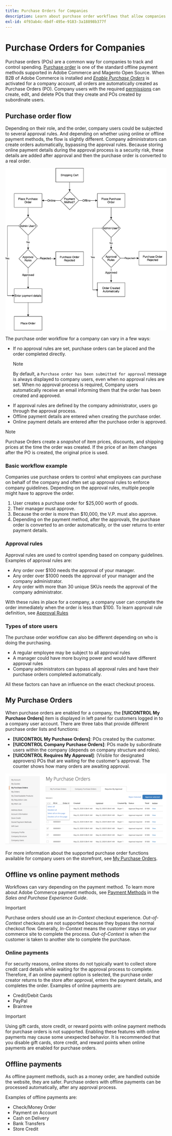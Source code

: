 ```yaml
---
title: Purchase Orders for Companies
description: Learn about purchase order workflows that allow companies to track and control spending.
exl-id: 4f93ab4c-6bdf-495e-9183-3a18898b377f
---
```

# Purchase Orders for Companies

Purchase orders (POs) are a common way for companies to track and control spending. [Purchase order](../stores-purchase/purchase-order.md) is one of the standard offline payment methods supported in Adobe Commerce and Magento Open Source. When B2B of Adobe Commerce is installed and [_Enable Purchase Orders_](account-company-manage.md#advanced-settings) is activated for a company account, all orders are automatically created as Purchase Orders (PO). Company users with the required [permissions](account-company-roles-permissions.md) can create, edit, and delete POs that they create and POs created by subordinate users.

## Purchase order flow

Depending on their role, and the order, company users could be subjected to several approval rules. And depending on whether using online or offline payment methods, the flow is slightly different. Company administrators can create orders automatically, bypassing the approval rules. Because storing online payment details during the approval process is a security risk, these details are added after approval and then the purchase order is converted to a real order.

![Purchase order flow](./assets/purchase-order-flow.png)<!-- zoom -->

The purchase order workflow for a company can vary in a few ways:

- If no approval rules are set, purchase orders can be placed and the order completed directly.
   >[!NOTE]
   >
   >By default, a `Purchase order has been submitted for approval` message is always displayed to company users, even when no approval rules are set. When no approval process is required, Company users automatically receive an email informing them that the order has been created and approved.
- If approval rules are defined by the company administrator, users go through the approval process.
- Offline payment details are entered when creating the purchase order.
- Online payment details are entered after the purchase order is approved.

>[!NOTE]
>
>Purchase Orders create a _snapshot_ of item prices, discounts, and shipping prices at the time the order was created. If the price of an item changes after the PO is created, the original price is used.

### Basic workflow example

Companies use purchase orders to control what employees can purchase on behalf of the company and often set up approval rules to enforce company guidelines. Depending on the approval rules, multiple people might have to approve the order.

1. User creates a purchase order for $25,000 worth of goods.
1. Their manager must approve.
1. Because the order is more than $10,000, the V.P. must also approve.
1. Depending on the payment method, after the approvals, the purchase order is converted to an order automatically, or the user returns to enter payment details.

### Approval rules

Approval rules are used to control spending based on company guidelines. Examples of approval rules are:

- Any order over $100 needs the approval of your manager.
- Any order over $1000 needs the approval of your manager and the company administrator.
- Any order with more than 30 unique SKUs needs the approval of the company administrator.

With these rules in place for a company, a company user can complete the order immediately when the order is less than $100. To learn approval rule definition, see [Approval Rules](account-dashboard-approval-rules.md)

### Types of store users

The purchase order workflow can also be different depending on who is doing the purchasing.

- A regular employee may be subject to all approval rules
- A manager could have more buying power and would have different approval rules
- Company administrators can bypass all approval rules and have their purchase orders completed automatically.

All these factors can have an influence on the exact checkout process.

## My Purchase Orders

When purchase orders are enabled for a company, the **[!UICONTROL My Purchase Orders]** item is displayed in left panel for customers logged in to a company user account. There are three tabs that provide different purchase order lists and functions:

- **[!UICONTROL My Purchase Orders]**: POs created by the customer.
- **[!UICONTROL Company Purchase Orders]**: POs made by subordinate users within the company (depends on company structure and roles).
- **[!UICONTROL Requires My Approval]**: (Visible for designated approvers) POs that are waiting for the customer's approval. The counter shows how many orders are awaiting approval.

![My Purchase Orders](./assets/account-dashboard-my-purchase-orders.png)<!-- zoom -->

For more information about the supported purchase order functions available for company users on the storefront, see [My Purchase Orders](account-dashboard-my-purchase-orders.md).

## Offline vs online payment methods

Workflows can vary depending on the payment method. To learn more about Adobe Commerce payment methods, see [Payment Methods](../stores-purchase/payments.md) in the _Sales and Purchase Experience Guide_.

>[!IMPORTANT]
>
>Purchase orders should use an _In-Context_ checkout experience. _Out-of-Context_ checkouts are not supported because they bypass the normal checkout flow. Generally, _In-Context_ means the customer stays on your commerce site to complete the process. _Out-of-Context_ is when the customer is taken to another site to complete the purchase.

### Online payments

For security reasons, online stores do not typically want to collect store credit card details while waiting for the approval process to complete. Therefore, if an online payment option is selected, the purchase order creator returns to the store after approval, enters the payment details, and completes the order. Examples of online payments are:

- Credit/Debit Cards
- PayPal
- Braintree

>[!IMPORTANT]
>
>Using gift cards, store credit, or reward points with online payment methods for purchase orders is not supported. Enabling these features with online payments may cause some unexpected behavior. It is recommended that you disable gift cards, store credit, and reward points when online payments are enabled for purchase orders.

## Offline payments

As offline payment methods, such as a money order, are handled outside the website, they are safer. Purchase orders with offline payments can be processed automatically, after any approval process.

Examples of offline payments are:

- Check/Money Order
- Payment on Account
- Cash on Delivery
- Bank Transfers
- Store Credit

